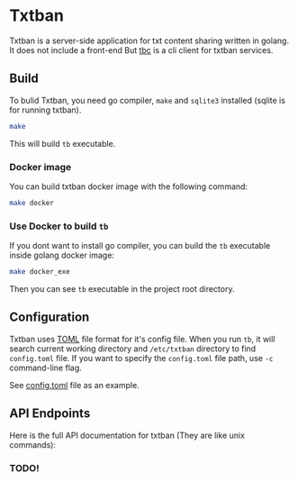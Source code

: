 # Txtban
Txtban is a server-side application for txt content sharing written in golang.
It does not include a front-end But [tbc](https://github.com/thehxdev/tbc) is a cli client for txtban services.


## Build
To bulid Txtban, you need go compiler, `make` and `sqlite3` installed (sqlite is for running txtban).

```bash
make
```
This will build `tb` executable.


### Docker image
You can build txtban docker image with the following command:
```bash
make docker
```

### Use Docker to build `tb`
If you dont want to install go compiler, you can build the `tb` executable inside golang docker image:
```bash
make docker_exe
```
Then you can see `tb` executable in the project root directory.


## Configuration
Txtban uses [TOML](https://toml.io/en/) file format for it's config file. When you run `tb`,
it will search current working directory and `/etc/txtban` directory to find `config.toml` file.
If you want to specify the `config.toml` file path, use `-c` command-line flag.

See [config.toml](config.toml) file as an example.


## API Endpoints
Here is the full API documentation for txtban (They are like unix commands):

### TODO!
